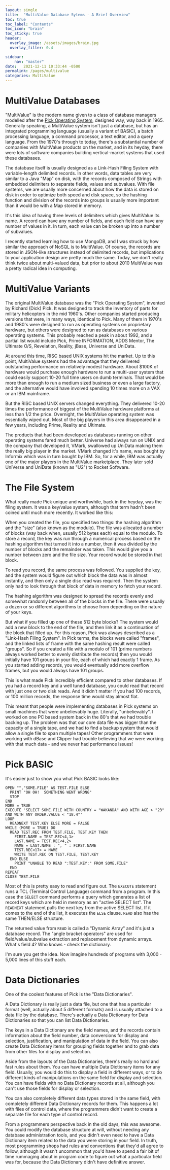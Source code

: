 ```yaml
---
layout: single
title:  "MultiValue Database Sytems - A Brief Overview"
toc: true
toc_label: "Contents"
toc_icon: "brain"
toc_sticky: true
header:
  overlay_image: /assets/images/brain.jpg
  overlay_filter: 0.4

sidebar:
    nav: "master"
date:   2021-12-11 10:33:44 -0500
permalink: /pages/multivalue
categories: MultiValue
---
```

# MultiValue Databases

"MultiValue" is the modern name given to a class of database managers modelled after the [Pick Operating System](https://en.wikipedia.org/wiki/Pick_operating_system), designed way, way back in 1965.  Generally speaking, a MultiValue system isn't just a database, but has an integrated programming language (usually a variant of BASIC), a batch processing language, a command processor, a text editor, and a query language.  From the 1970's through to today, there's a substantial number of companies with MultiValue products on the market, and in its heyday, there were lots of software companies building vertical-market systems that used these databases.

The database itself is usually designed as a Link-Hash Filing System with variable-length delimited records.  In other words, data tables are very similar to a Java "Map" on disk, with the records composed of Strings with embedded delimiters to separate fields, values and subvalues.  With file systems, we are usually more concerned about how the data is stored on disk in order to optimize both speed and disk space, so the hashing function and division of the records into groups is usually more important than it would be with a Map stored in memory.

It's this idea of having three levels of delimiters which gives MultiValue its name.  A record can have any number of fields, and each field can have any number of values in it.  In turn, each value can be broken up into a number of subvalues.  

I recently started learning how to use MongoDB, and I was struck by how similar the approach of NoSQL is to MultiValue.  Of course, the records are stored in JSON-like structures instead of delimited records, but implications to your application design are pretty much the same.  Today, we don't really think twice about multi-valued data, but prior to about 2010 MultiValue was a pretty radical idea in computing.

# MultiValue Variants

The original MultiValue database was the "Pick Operating System", invented by Richard (Dick) Pick.  It was designed to track the inventory of parts for military helicopters in the mid 1960's.  Other companies started producing versions that were, in many ways, identical to Pick.  Many of them in 1970's and 1980's were designed to run as operating systems on proprietary hardware, but others were designed to run as databases on various operating systems.  This probably reached a peak in about 1992, and a partial list would include Pick, Prime INFORMATION, ADDS Mentor, The Ultimate O/S, Revelation, Reality, jBase, Universe and UniData.

At around this time, RISC based UNIX systems hit the market.  Up to this point, MultiValue systems had the advantage that they delivered outstanding performance on relatively modest hardware.  About $100K of hardware would purchase enough hardware to run a multi-user system that could easily support 10-20 full time users on dumb terminals.  That would be more than enough to run a medium sized business or even a large factory, and the alternative would have involved spending 10 times more on a VAX or an IBM mainframe.  

But the RISC based UNIX servers changed everything.  They delivered 10-20 times the performance of biggest of the MultiValue hardware platforms at less than 1/2 the price.  Overnight, the MultiValue operating system was essentially wiped out.  Most of the big players in this area disappeared in a few years, including Prime, Reality and Ultimate.  

The products that had been developed as databases running on other operating systems fared much better.  Universe had always run on UNIX and the company that developed it, VMark, swallowed up UniData making them the really big player in the market.  VMark changed it's name, was bought by Informix which was in turn bought by IBM.  So, for a while, IBM was actually one of the major players in the MultiValue marketplace.  They later sold UniVerse and UniDate (known as "U2") to Rocket Software.

# The File System

What really made Pick unique and worthwhile, back in the heyday, was the filing system.  It was a key/value system, although that term hadn't been coined until much more recently.  It worked like this:

When you created the file, you specified two things:  the hashing algorithm and the "size" (also known as the modulo).  The file was allocated a number of blocks (way back when, usually 512 bytes each) equal to the modulo.  To store a record, the key was run through a numerical process based on the hashing algorithm that turned it into a number, then it was divided by the number of blocks and the remainder was taken.  This would give you a number between zero and the file size.  Your record would be stored in that block.  

To read you record, the same process was followed.  You supplied the key, and the system would figure out which block the data was in almost instantly, and then only a single disc read was required.  Then the system only had to look through that block of data in memory to fetch your record.  

The hashing algorithm was designed to spread the records evenly and somewhat randomly between all of the blocks in the file.  There were usually a dozen or so different algorithms to choose from depending on the nature of your keys.  

But what if you filled up one of these 512 byte blocks?  The system would add a new block to the end of the file, and then link it as a continuation of the block that filled up.  For this reason, Pick was always described as a "Link-Hash Filing System".  In Pick terms, the blocks were called "frames", and the linked lists of frame with the same hashing result were called "groups".  So if you created a file with a modulo of 101 (prime numbers always worked better to evenly distribute the records) then you would initially have 101 groups in your file, each of which had exactly 1 frame.  As you started adding records, you would eventually add more overflow frames, but you would always have 101 groups.  

This is what made Pick incredibly efficient compared to other databases.  If you had a record key and a well tuned database, you could read that record with just one or two disk reads.  And it didn't matter if you had 100 records, or 100 million records, the response time would stay almost flat.  

This meant that people were implementing databases in Pick systems on small machines that were unbelievably huge.  Literally, "unbelievably".  I worked on one PC based system back in the 80's that we had trouble backing up.  The problem was that our core data file was bigger than the capacity of a single tape, and we had to find a backup system that would allow a single file to span multiple tapes!  Other programmers that were working with dBase and Clipper had trouble believing that we were working with that much data - and we never had performance issues!

# Pick BASIC  

It's easier just to show you what Pick BASIC looks like:

```
OPEN "","SOME.FILE" AS TEST.FILE ELSE
  PRINT "OH OH!  SOMETHING WENT WRONG"
  STOP
END
MORE = TRUE
EXECUTE 'SELECT SOME.FILE WITH COUNTRY = "WAKANDA" AND WITH AGE > "23" AND WITH ANY ORDER.VALUE < "18.4"'
LOOP
  READNEXT TEST.KEY ELSE MORE = FALSE
WHILE (MORE = TRUE) DO
  READ TEST.REC FROM TEST.FILE, TEST.KEY THEN
    FIRST.NAME = TEST.REC<4,1>
    LAST.NAME = TEST.REC<4,2>
    NAME = LAST.NAME : ", " : FIRST.NAME
    TEST.REC<17> = NAME
    WRITE TEST.REC ON TEST.FILE, TEST.KEY
  END ELSE
    PRINT "UNABLE TO READ ":TEST.KEY:" FROM SOME.FILE"
  END
REPEAT
CLOSE TEST.FILE
```
Most of this is pretty easy to read and figure out.  The `EXECUTE` statement runs a TCL (Terminal Control Language) command from a program.  In this case the `SELECT` command performs a query which generates a list of record keys which are held in memory as an "active SELECT list".  The `READNEXT` statement pulls the next key from the active SELECT list.  If it comes to the end of the list, it executes the `ELSE` clause.  `READ` also has the same THEN/ELSE structure.  

The returned value from `READ` is called a "Dynamic Array" and it's just a database record.  The "angle bracket operators" are used for field/value/subvalue extraction and replacement from dynamic arrays.  What's field 4?  Who knows - check the dictionary.

I'm sure you get the idea.  Now imagine hundreds of programs with 3,000 - 5,000 lines of this stuff each.  

# Data Dictionaries

One of the coolest features of Pick is the "Data Dictionaries".    

A Data Dictionary is really just a data file, but one that has a particular format (well, actually about 5 different formats) and is usually attached to a data file by the database.  There's actually a Data Dictionary for Data Dictionaries so that you can list Data Dictionaries.  

The keys in a Data Dictionary are the field names, and the records contain information about the field number, data conversions for display and selection, justification, and manipulation of data in the field.  You can also create Data Dictionary items for grouping fields together and to grab data from other files for display and selection.  

Aside from the layouts of the Data Dictionaries, there's really no hard and fast rules about them.  You can have multiple Data Dictionary items for any field.  Usually, you would do this to display a field in different ways, or to do different kinds of manipulations on the same field for display and selection.  You can have fields with no Data Dictionary records at all, although you can't use those fields for display or selection.  

You can also completely different data types stored in the same field, with completely different Data Dictionary records for them.  This happens a lot with files of control data, where the programmers didn't want to create a separate file for each type of control record.

From a programmers perspective back in the old days, this was awesome.  You could modify the database structure at will, without needing any database administration tools, and you didn't even need to have a Data Dictionary item related to the data you were storing in your field.  In truth, most programming shops had rules and conventions that they'd all agree to follow, although it wasn't uncommon that you'd have to spend a fair bit of time rummaging about in program code to figure out what a particular field was for, because the Data Dictionary didn't have definitive answer.
